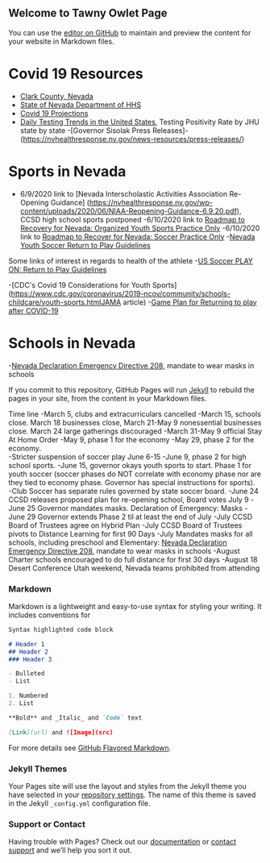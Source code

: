 ## Welcome to Tawny Owlet Page

You can use the [editor on GitHub](https://github.com/tawnyowlet/main/edit/gh-pages/index.md) to maintain and preview the content for your website in Markdown files.
# Covid 19 Resources
- [Clark County, Nevada](https://www.southernnevadahealthdistrict.org/coronavirus#cases)
- [State of Nevada Department of HHS](https://app.powerbigov.us/view?r=eyJrIjoiMjA2ZThiOWUtM2FlNS00MGY5LWFmYjUtNmQwNTQ3Nzg5N2I2IiwidCI6ImU0YTM0MGU2LWI4OWUtNGU2OC04ZWFhLTE1NDRkMjcwMzk4MCJ9)
- [Covid 19 Projections](https://covid19.healthdata.org/united-states-of-america)
- [Daily Testing Trends in the United States](https://coronavirus.jhu.edu/testing/individual-states?fbclid=IwAR02lG-1TMD6qsQ8zJ1-sMgdR-NbrN5K2R80Few3Wpe1M3Hz7TsndHTLBeoWhenever), Testing Positivity Rate by JHU state by state
-[Governor Sisolak Press Releases]-(https://nvhealthresponse.nv.gov/news-resources/press-releases/)

# Sports in Nevada
- 6/9/2020 link to [Nevada Interscholastic Activities Association Re-Opening Guidance]
(https://nvhealthresponse.nv.gov/wp-content/uploads/2020/06/NIAA-Reopening-Guidance-6.9.20.pdf), CCSD high school sports postponed
-6/10/2020 link to [Roadmap to Recovery for Nevada: Organized Youth Sports Practice Only](https://nvhealthresponse.nv.gov/wp-content/uploads/2020/06/Organized-Youth-Sports-Practice-Only.pdf)
-6/10/2020 link to [Roadmap to Recover for Nevada: Soccer Practice Only](https://nvhealthresponse.nv.gov/wp-content/uploads/2020/06/Soccer-Practice-Only.pdf)
-[Nevada Youth Soccer Return to Play Guidelines](http://nvsysl.com/wp-content/uploads/2013/06/Return-to-Play-Guidelines744.pdf) 



Some links of interest in regards to health of the athlete
-[US Soccer PLAY ON: Return to Play Guidelines](https://www.ussoccer.com/playon)

-[CDC's Covid 19 Considerations for Youth Sports](https://www.cdc.gov/coronavirus/2019-ncov/community/schools-childcare/youth-sports.htmlJAMA article) 
-[Game Plan for Returning to play after COVID-19](https://jamanetwork.com/journals/jamacardiology/fullarticle/2766124?fbclid=IwAR31IucZP3itnspvtJSHiUFxXx7YGUj5XaVQRQ2aPqlMDxSFibbwBtfOxAE)

# Schools in Nevada
-[Nevada Declaration Emergency Directive 208](https://www.scribd.com/document/470744272/Nevada-Declaration-Emergency-Directive-028#from_embed), mandate to wear masks in schools

If you commit to this repository, GitHub Pages will run [Jekyll](https://jekyllrb.com/) to rebuild the pages in your site, from the content in your Markdown files. 

Time line
-March 5, clubs and extracurriculars cancelled
-March 15, schools close. March 18 businesses close,  March 21-May 9 nonessential businesses close.  March 24 large gatherings discouraged
-March 31-May 9 official Stay At Home Order
-May 9, phase 1 for the economy
-May 29, phase 2 for the economy.  
-Stricter suspension of soccer play June 6-15
-June 9, phase 2 for high school sports. 
-June 15, governor okays youth sports to start.  Phase 1 for youth soccer 
(soccer phases do NOT correlate with economy phase nor are they tied to economy phase.  Governor has special instructions for sports).  
-Club Soccer has separate rules governed by state soccer board. 
-June 24 CCSD releases proposed plan for re-opening school, Board votes July 9
-June 25 Governor mandates masks.  Declaration of Emergency: Masks 
-June 29 Governor extends Phase 2 til at least the end of July
-July CCSD Board of Trustees agree on Hybrid Plan
-July CCSD Board of Trustees pivots to Distance Learning for first 90 Days
-July Mandates masks for all schools, including preschool and Elementary: [Nevada Declaration Emergency Directive 208](https://www.scribd.com/document/470744272/Nevada-Declaration-Emergency-Directive-028#from_embed), mandate to wear masks in schools
-August Charter schools encouraged to do full distance for first 30 days
-August 18 Desert Conference Utah weekend, Nevada teams prohibited from attending


### Markdown

Markdown is a lightweight and easy-to-use syntax for styling your writing. It includes conventions for

```markdown
Syntax highlighted code block

# Header 1
## Header 2
### Header 3

- Bulleted
- List

1. Numbered
2. List

**Bold** and _Italic_ and `Code` text

[Link](url) and ![Image](src)
```

For more details see [GitHub Flavored Markdown](https://guides.github.com/features/mastering-markdown/).

### Jekyll Themes

Your Pages site will use the layout and styles from the Jekyll theme you have selected in your [repository settings](https://github.com/tawnyowlet/main/settings). The name of this theme is saved in the Jekyll `_config.yml` configuration file.

### Support or Contact

Having trouble with Pages? Check out our [documentation](https://docs.github.com/categories/github-pages-basics/) or [contact support](https://github.com/contact) and we’ll help you sort it out.
